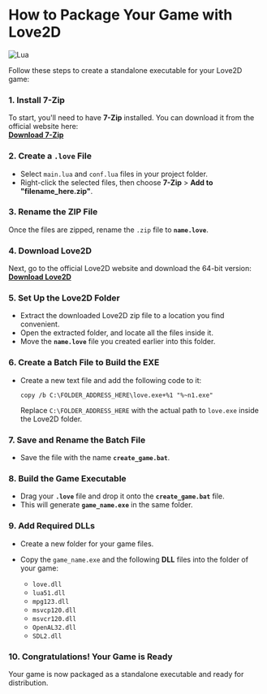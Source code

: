 # How to Package Your Game with Love2D

![Lua](https://img.shields.io/badge/lua-%232C2D72.svg?style=for-the-badge&logo=lua&logoColor=white)

Follow these steps to create a standalone executable for your Love2D game:

### 1. Install 7-Zip
To start, you'll need to have **7-Zip** installed. You can download it from the official website here:  
[**Download 7-Zip**](https://www.7-zip.org/)

### 2. Create a `.love` File
- Select `main.lua` and `conf.lua` files in your project folder.
- Right-click the selected files, then choose **7-Zip** > **Add to "filename_here.zip"**.

### 3. Rename the ZIP File
Once the files are zipped, rename the `.zip` file to **`name.love`**.

### 4. Download Love2D
Next, go to the official Love2D website and download the 64-bit version:  
[**Download Love2D**](https://love2d.org/)

### 5. Set Up the Love2D Folder
- Extract the downloaded Love2D zip file to a location you find convenient.
- Open the extracted folder, and locate all the files inside it.
- Move the **`name.love`** file you created earlier into this folder.

### 6. Create a Batch File to Build the EXE
- Create a new text file and add the following code to it:

    ```batch
    copy /b C:\FOLDER_ADDRESS_HERE\love.exe+%1 "%~n1.exe"
    ```

    Replace `C:\FOLDER_ADDRESS_HERE` with the actual path to `love.exe` inside the Love2D folder.

### 7. Save and Rename the Batch File
- Save the file with the name **`create_game.bat`**.

### 8. Build the Game Executable
- Drag your **`.love`** file and drop it onto the **`create_game.bat`** file.
- This will generate **`game_name.exe`** in the same folder.

### 9. Add Required DLLs
- Create a new folder for your game files.
- Copy the `game_name.exe` and the following **DLL** files into the folder of your game:

    - `love.dll`
    - `lua51.dll`
    - `mpg123.dll`
    - `msvcp120.dll`
    - `msvcr120.dll`
    - `OpenAL32.dll`
    - `SDL2.dll`

### 10. Congratulations! Your Game is Ready
Your game is now packaged as a standalone executable and ready for distribution.
